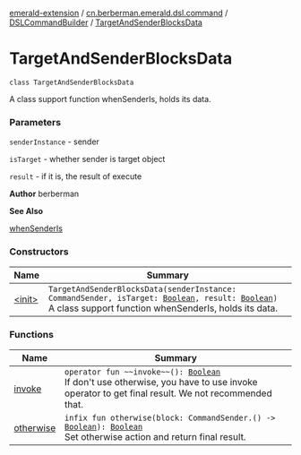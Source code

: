 [emerald-extension](../../../index.md) / [cn.berberman.emerald.dsl.command](../../index.md) / [DSLCommandBuilder](../index.md) / [TargetAndSenderBlocksData](.)

# TargetAndSenderBlocksData

`class TargetAndSenderBlocksData`

A class support function whenSenderIs, holds its data.

### Parameters

`senderInstance` - sender

`isTarget` - whether sender is target object

`result` - if it is, the result of execute

**Author**
berberman

**See Also**

[whenSenderIs](../when-sender-is.md)

### Constructors

| Name | Summary |
|---|---|
| [&lt;init&gt;](-init-.md) | `TargetAndSenderBlocksData(senderInstance: CommandSender, isTarget: `[`Boolean`](https://kotlinlang.org/api/latest/jvm/stdlib/kotlin/-boolean/index.html)`, result: `[`Boolean`](https://kotlinlang.org/api/latest/jvm/stdlib/kotlin/-boolean/index.html)`)`<br>A class support function whenSenderIs, holds its data. |

### Functions

| Name | Summary |
|---|---|
| [invoke](invoke.md) | `operator fun ~~invoke~~(): `[`Boolean`](https://kotlinlang.org/api/latest/jvm/stdlib/kotlin/-boolean/index.html)<br>If don't use otherwise, you have to use invoke operator to get final result. We not recommended that. |
| [otherwise](otherwise.md) | `infix fun otherwise(block: CommandSender.() -> `[`Boolean`](https://kotlinlang.org/api/latest/jvm/stdlib/kotlin/-boolean/index.html)`): `[`Boolean`](https://kotlinlang.org/api/latest/jvm/stdlib/kotlin/-boolean/index.html)<br>Set otherwise action and return final result. |
